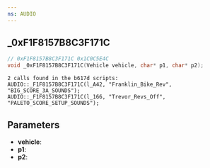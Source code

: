```yaml
---
ns: AUDIO
---
```

## _0xF1F8157B8C3F171C

```c
// 0xF1F8157B8C3F171C 0x1C0C5E4C
void _0xF1F8157B8C3F171C(Vehicle vehicle, char* p1, char* p2);
```

```
2 calls found in the b617d scripts:  
AUDIO::_F1F8157B8C3F171C(l_A42, "Franklin_Bike_Rev", "BIG_SCORE_3A_SOUNDS");  
AUDIO::_F1F8157B8C3F171C(l_166, "Trevor_Revs_Off", "PALETO_SCORE_SETUP_SOUNDS");  
```

## Parameters
* **vehicle**: 
* **p1**: 
* **p2**: 


